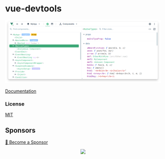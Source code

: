 # vue-devtools

![screenshot](./media/screenshot-shadow.png)

[Documentation](https://devtools.vuejs.org/)

### License

[MIT](http://opensource.org/licenses/MIT)

## Sponsors

[💚️ Become a Sponsor](https://github.com/sponsors/Akryum)

<p align="center">
  <a href="https://guillaume-chau.info/sponsors/" target="_blank">
    <img src='https://akryum.netlify.app/sponsors.svg'/>
  </a>
</p>
